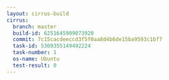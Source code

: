 ```yaml
---
layout: cirrus-build
cirrus:
  branch: master
  build-id: 6251645909073920
  commit: 7c15cacdeeccd3f5f0aa8d4b6de15ba9593c1bf7
  task-id: 5309355149492224
  task-number: 1
  os-name: Ubuntu
  test-result: 0
---
```

